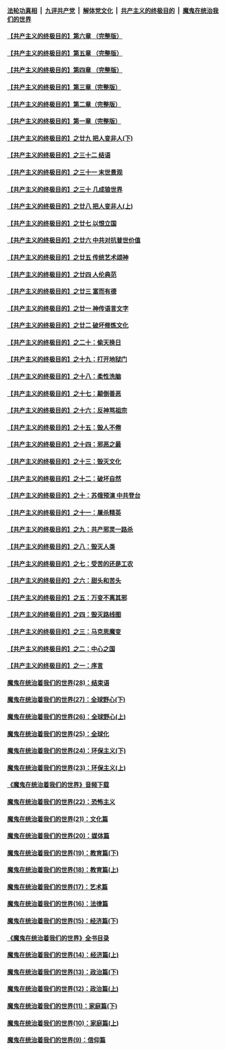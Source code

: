 

####  [法轮功真相](../../../../basic/blob/master/README.md?t=07021802) &nbsp;|&nbsp; [九评共产党](../../../../9ping.md/blob/master/README.md?t=07021802) &nbsp;|&nbsp; [解体党文化](../../../../jtdwh.md/blob/master/README.md?t=07021802)  &nbsp;|&nbsp; [共产主义的终极目的](../../../../gczydzjmd.md/blob/master/README.md?t=07021802) &nbsp;|&nbsp; [魔鬼在统治我们的世界](../../../../mgztzwmdsj.md/blob/master/README.md?t=07021802) 

#### [【共产主义的终极目的】第六章 （完整版）](../pages/nsc422/n11428913.md?t=07021802) 

#### [【共产主义的终极目的】第五章 （完整版）](../pages/nsc422/n11428912.md?t=07021802) 

#### [【共产主义的终极目的】第四章 （完整版）](../pages/nsc422/n11428907.md?t=07021802) 

#### [【共产主义的终极目的】第三章（完整版）](../pages/nsc422/n11428848.md?t=07021802) 

#### [【共产主义的终极目的】第二章（完整版）](../pages/nsc422/n11428831.md?t=07021802) 

#### [【共产主义的终极目的】第一章（完整版）](../pages/nsc422/n11417651.md?t=07021802) 

#### [【共产主义的终极目的】之廿九 把人变非人(下)](../pages/nsc422/n11344140.md?t=07021802) 

#### [【共产主义的终极目的】之三十二 结语](../pages/nsc422/n11360535.md?t=07021802) 

#### [【共产主义的终极目的】之三十一 末世景观](../pages/nsc422/n11351129.md?t=07021802) 

#### [【共产主义的终极目的】之三十 几成狼世界](../pages/nsc422/n11348280.md?t=07021802) 

#### [【共产主义的终极目的】之廿八 把人变非人(上)](../pages/nsc422/n11340492.md?t=07021802) 

#### [【共产主义的终极目的】之廿七 以恨立国](../pages/nsc422/n11336944.md?t=07021802) 

#### [【共产主义的终极目的】之廿六 中共对抗普世价值](../pages/nsc422/n11324785.md?t=07021802) 

#### [【共产主义的终极目的】之廿五 传统艺术颂神](../pages/nsc422/n11296396.md?t=07021802) 

#### [【共产主义的终极目的】之廿四 人伦典范](../pages/nsc422/n11296397.md?t=07021802) 

#### [【共产主义的终极目的】之廿三 富而有德](../pages/nsc422/n11283598.md?t=07021802) 

#### [【共产主义的终极目的】之廿一 神传语言文字](../pages/nsc422/n11263265.md?t=07021802) 

#### [【共产主义的终极目的】之廿二 破坏修炼文化](../pages/nsc422/n11245728.md?t=07021802) 

#### [【共产主义的终极目的】之二十：偷天换日](../pages/nsc422/n11238846.md?t=07021802) 

#### [【共产主义的终极目的】之十九：打开地狱门](../pages/nsc422/n11206376.md?t=07021802) 

#### [【共产主义的终极目的】之十八：柔性洗脑](../pages/nsc422/n11199994.md?t=07021802) 

#### [【共产主义的终极目的】之十七：颠倒善恶](../pages/nsc422/n11179782.md?t=07021802) 

#### [【共产主义的终极目的】之十六：反神骂祖宗](../pages/nsc422/n11166798.md?t=07021802) 

#### [【共产主义的终极目的】之十五：毁人不倦](../pages/nsc422/n11166792.md?t=07021802) 

#### [【共产主义的终极目的】之十四：邪恶之最](../pages/nsc422/n11150249.md?t=07021802) 

#### [【共产主义的终极目的】之十三：毁灭文化](../pages/nsc422/n11135227.md?t=07021802) 

#### [【共产主义的终极目的】之十二：破坏自然](../pages/nsc422/n11135214.md?t=07021802) 

#### [【共产主义的终极目的】之十：苏俄预演 中共登台](../pages/nsc422/n11118424.md?t=07021802) 

#### [【共产主义的终极目的】之十一：屠杀精英](../pages/nsc422/n11118442.md?t=07021802) 

#### [【共产主义的终极目的】之九：共产邪灵一路杀](../pages/nsc422/n11114139.md?t=07021802) 

#### [【共产主义的终极目的】之八：毁灭人类](../pages/nsc422/n11108503.md?t=07021802) 

#### [【共产主义的终极目的】之七：受苦的还是工农](../pages/nsc422/n11101809.md?t=07021802) 

#### [【共产主义的终极目的】之六：甜头和苦头](../pages/nsc422/n11096971.md?t=07021802) 

#### [【共产主义的终极目的】之五：万变不离其邪](../pages/nsc422/n11091285.md?t=07021802) 

#### [【共产主义的终极目的】之四：毁灭路线图](../pages/nsc422/n11086284.md?t=07021802) 

#### [【共产主义的终极目的】之三：马克思魔变](../pages/nsc422/n11061941.md?t=07021802) 

#### [【共产主义的终极目的】之二：中心之国](../pages/nsc422/n11047728.md?t=07021802) 

#### [【共产主义的终极目的】之一：序言](../pages/nsc422/n11086077.md?t=07021802) 

#### [魔鬼在统治着我们的世界(28)：结束语](../pages/nsc422/n10936246.md?t=07021802) 

#### [魔鬼在统治着我们的世界(27)：全球野心(下)](../pages/nsc422/n10928319.md?t=07021802) 

#### [魔鬼在统治着我们的世界(26)：全球野心(上)](../pages/nsc422/n10900318.md?t=07021802) 

#### [魔鬼在统治着我们的世界(25)：全球化](../pages/nsc422/n10788205.md?t=07021802) 

#### [魔鬼在统治着我们的世界(24)：环保主义(下)](../pages/nsc422/n10695307.md?t=07021802) 

#### [魔鬼在统治着我们的世界(23)：环保主义(上)](../pages/nsc422/n10688613.md?t=07021802) 

#### [《魔鬼在统治着我们的世界》音频下载](../pages/nsc422/n10635553.md?t=07021802) 

#### [魔鬼在统治着我们的世界(22)：恐怖主义](../pages/nsc422/n10614727.md?t=07021802) 

#### [魔鬼在统治着我们的世界(21)：文化篇](../pages/nsc422/n10597706.md?t=07021802) 

#### [魔鬼在统治着我们的世界(20)：媒体篇](../pages/nsc422/n10586579.md?t=07021802) 

#### [魔鬼在统治着我们的世界(19)：教育篇(下)](../pages/nsc422/n10564808.md?t=07021802) 

#### [魔鬼在统治着我们的世界(18)：教育篇(上)](../pages/nsc422/n10526970.md?t=07021802) 

#### [魔鬼在统治着我们的世界(17)：艺术篇](../pages/nsc422/n10499093.md?t=07021802) 

#### [魔鬼在统治着我们的世界(16)：法律篇](../pages/nsc422/n10485969.md?t=07021802) 

#### [魔鬼在统治着我们的世界(15)：经济篇(下)](../pages/nsc422/n10469975.md?t=07021802) 

#### [《魔鬼在统治着我们的世界》全书目录](../pages/nsc422/n10464261.md?t=07021802) 

#### [魔鬼在统治着我们的世界(14)：经济篇(上)](../pages/nsc422/n10457370.md?t=07021802) 

#### [魔鬼在统治着我们的世界(13)：政治篇(下)](../pages/nsc422/n10448270.md?t=07021802) 

#### [魔鬼在统治着我们的世界(12)：政治篇(上)](../pages/nsc422/n10444576.md?t=07021802) 

#### [魔鬼在统治着我们的世界(11)：家庭篇(下)](../pages/nsc422/n10440961.md?t=07021802) 

#### [魔鬼在统治着我们的世界(10)：家庭篇(上)](../pages/nsc422/n10435448.md?t=07021802) 

#### [魔鬼在统治着我们的世界(9)：信仰篇](../pages/nsc422/n10432159.md?t=07021802) 

